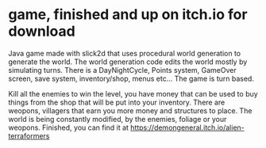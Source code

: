 game, finished and up on itch.io for download
====

Java game made with slick2d that uses procedural world generation to generate the world.
The world generation code edits the world mostly by simulating turns.
There is a DayNightCycle, Points system, GameOver screen, save system, inventory/shop, menus etc...
The game is turn based.

Kill all the enemies to win the level, you have money that can be used to buy things from the shop that will be put into your inventory. There are weopons, villagers that earn you more money and structures to place.
The world is being constantly modified, by the enemies, foliage or your weopons.
Finished, you can find it at https://demongeneral.itch.io/alien-terraformers


